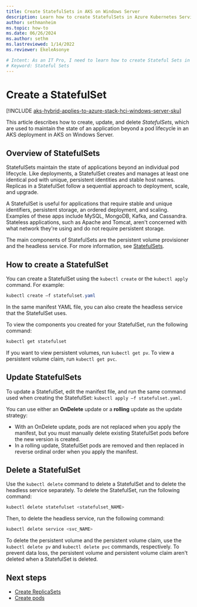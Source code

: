 ```yaml
---
title: Create StatefulSets in AKS on Windows Server
description: Learn how to create StatefulSets in Azure Kubernetes Service (AKS) on Windows Server.
author: sethmanheim
ms.topic: how-to
ms.date: 06/26/2024
ms.author: sethm 
ms.lastreviewed: 1/14/2022
ms.reviewer: EkeleAsonye

# Intent: As an IT Pro, I need to learn how to create Stateful Sets in AKS.
# Keyword: Stateful Sets
---
```


# Create a StatefulSet

[!INCLUDE [aks-hybrid-applies-to-azure-stack-hci-windows-server-sku](includes/aks-hci-applies-to-skus/aks-hybrid-applies-to-azure-stack-hci-windows-server-sku.md)]

This article describes how to create, update, and delete *StatefulSets*, which are used to maintain the state of an application beyond a pod lifecycle in an AKS deployment in AKS on Windows Server.

## Overview of StatefulSets

StatefulSets maintain the state of applications beyond an individual pod lifecycle. Like deployments, a StatefulSet creates and manages at least one identical pod with unique, persistent identities and stable host names. Replicas in a StatefulSet follow a sequential approach to deployment, scale, and upgrade.

A StatefulSet is useful for applications that require stable and unique identifiers, persistent storage, an ordered deployment, and scaling. Examples of these apps include MySQL, MongoDB, Kafka, and Cassandra. Stateless applications, such as Apache and Tomcat, aren't concerned with what network they're using and do not require persistent storage.

The main components of StatefulSets are the persistent volume provisioner and the headless service. For more information, see [StatefulSets](https://kubernetes.io/docs/concepts/workloads/controllers/statefulset/).

## How to create a StatefulSet

You can create a StatefulSet using the `kubectl create` or the `kubectl apply` command. For example:

```powershell
kubectl create –f statefulset.yaml
```

In the same manifest YAML file, you can also create the headless service that the StatefulSet uses.

To view the components you created for your StatefulSet, run the following command:

```powershell
kubectl get statefulset
```

If you want to view persistent volumes, run `kubectl get pv`. To view a persistent volume claim, run `kubectl get pvc`.

## Update StatefulSets

To update a StatefulSet, edit the manifest file, and run the same command used when creating the StatefulSet: `kubectl apply –f statefulset.yaml`.

You can use either an **OnDelete** update or a **rolling** update as the update strategy:

- With an OnDelete update, pods are not replaced when you apply the manifest, but you must manually delete existing StatefulSet pods before the new version is created.
- In a rolling update, StatefulSet pods are removed and then replaced in reverse ordinal order when you apply the manifest.

## Delete a StatefulSet

Use the `kubectl delete` command to delete a StatefulSet and to delete the headless service separately. To delete the StatefulSet, run the following command:

```powershell
kubectl delete statefulset <statefulset_NAME>
```

Then, to delete the headless service, run the following command:

```powershell
kubectl delete service <svc_NAME>
```

To delete the persistent volume and the persistent volume claim, use the `kubectl delete pv` and `kubectl delete pvc` commands, respectively. To prevent data loss, the persistent volume and persistent volume claim aren't deleted when a StatefulSet is deleted.

## Next steps

- [Create ReplicaSets](create-replicasets.md)
- [Create pods](create-pods.md)
